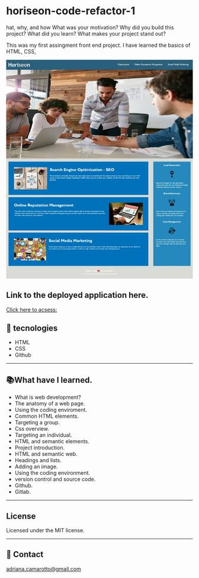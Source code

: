# horiseon-code-refactor-1

hat, why, and how
What was your motivation? Why did you build this project?
What did you learn? What makes your project stand out? 

This was my first assingment front end project. I have learned the basics of HTML, CSS,

![preview](./Assets/Web-Oriseon_adriana-camarotto.github.io.jpeg)

## Link to the deployed application here.
[Click here to acsess:]( https://adriana-camarotto.github.io/horiseon-code-refactor-1/)


## 🚀 tecnologies

- HTML
- CSS
- Github

---

## 📚What have I learned.

- What is web development?
- The anatomy of a web page.
- Using the coding enviroment.
- Common HTML elements.
- Targeting a group.
- Css overview.
- Targeting an individual.
- HTML and semantic elements.
- Project introduction.
- HTML and semantic web.
- Headings and lists.
- Adding an image.
- Using the coding environment.
- version control and source code.
- Github.
- Gitlab.
---

## License
Licensed under the MIT license.

---

## 📧 Contact

adriana.camarotto@gmail.com